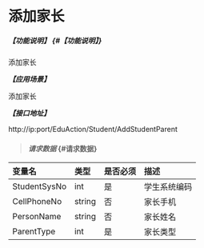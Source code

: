 # 添加家长

##### _【功能说明】_ {#【功能说明】}

添加家长

_**【应用场景】**_

添加家长

_**【接口地址】**_

http://ip:port/EduAction/Student/AddStudentParent

> #### _请求数据_ {#请求数据}

| 变量名 | 类型 | 是否必须 | 描述 |
| :--- | :--- | :--- | :--- |
| StudentSysNo | int | 是 |学生系统编码 |
| CellPhoneNo| string| 否 | 家长手机 |
| PersonName| string| 否 | 家长姓名 |
| ParentType| int | 是 |家长类型 |


















